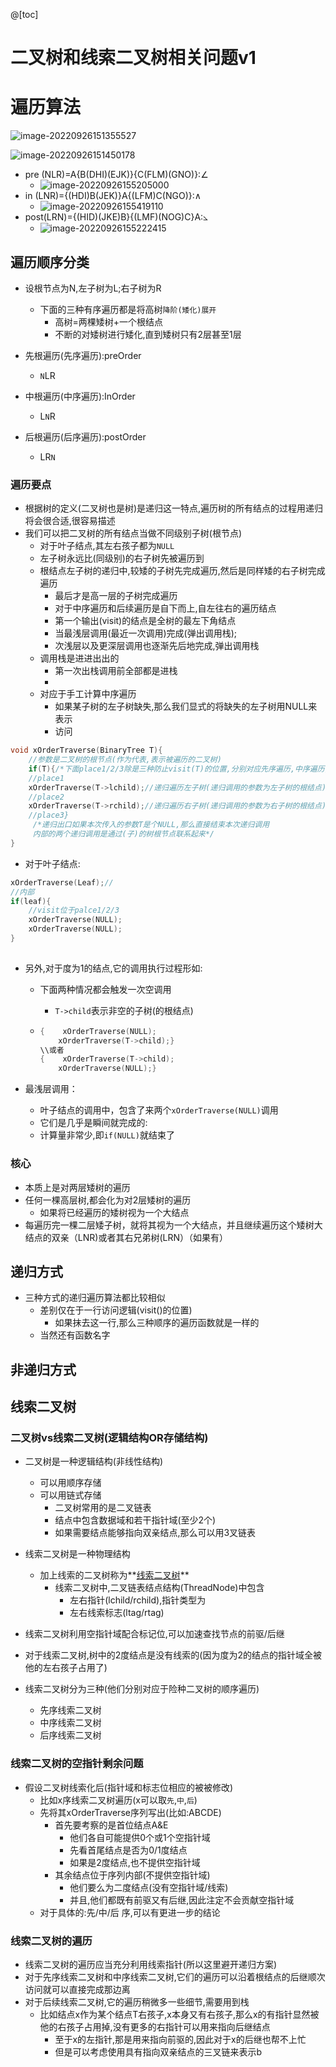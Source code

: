 @[toc]
# 二叉树和线索二叉树相关问题v1

# 遍历算法

![image-20220926151355527](https://img-blog.csdnimg.cn/img_convert/72e7f20c2f50756d25f382c4f1f65e7a.png)

![image-20220926151450178](https://img-blog.csdnimg.cn/img_convert/778daaf3b5b01d14a9a70f19508fbb03.png)

- pre (NLR)=A{B(DHI)(EJK)}{C(FLM)(GNO)}:$\angle$
  - ![image-20220926155205000](https://img-blog.csdnimg.cn/img_convert/e3957f28d343e14ce43dda5fdfae5ca2.png)
- in    (LNR)={(HDI)B(JEK)}A{(LFM)C(NGO)}:$\wedge$
  - ![image-20220926155419110](https://img-blog.csdnimg.cn/img_convert/d442e9ecc08ceb1393ab141ecd7bfcbd.png)	
- post(LRN)={(HID)(JKE)B}{(LMF)(NOG)C}A:⦣
  - ![image-20220926155222415](https://img-blog.csdnimg.cn/img_convert/a10e9820304e7bc63a66d50040150038.png)

## 遍历顺序分类

- 设根节点为N,左子树为L;右子树为R
  - 下面的三种有序遍历都是将高树`降阶(矮化)展开`
    - 高树=两棵矮树+一个根结点
    - 不断的对矮树进行矮化,直到矮树只有2层甚至1层

- 先根遍历(先序遍历):preOrder
  - `N`LR

- 中根遍历(中序遍历):InOrder
  - L`N`R

- 后根遍历(后序遍历):postOrder
  - LR`N`


### 遍历要点

- 根据树的定义(二叉树也是树)是递归这一特点,遍历树的所有结点的过程用递归将会很合适,很容易描述
- 我们可以把二叉树的所有结点当做不同级别子树(根节点)
  - 对于叶子结点,其左右孩子都为`NULL`
  - 左子树永远比(同级别)的右子树先被遍历到
  - 根结点左子树的递归中,较矮的子树先完成遍历,然后是同样矮的右子树完成遍历
    - 最后才是高一层的子树完成遍历
    - 对于中序遍历和后续遍历是自下而上,自左往右的遍历结点
    - 第一个输出(visit)的结点是全树的最左下角结点
    - 当最浅层调用(最近一次调用)完成(弹出调用栈);
    - 次浅层以及更深层调用也逐渐先后地完成,弹出调用栈
  - 调用栈是进进出出的
    - 第一次出栈调用前全部都是进栈
    - 
  - 对应于手工计算中序遍历
    - 如果某子树的左子树缺失,那么我们显式的将缺失的左子树用NULL来表示
    - 访问

```c
void xOrderTraverse(BinaryTree T){
    //参数是二叉树的根节点(作为代表,表示被遍历的二叉树)
    if(T){/*下面place1/2/3除是三种防止visit(T)的位置,分别对应先序遍历,中序遍历,后序遍历*/
	//place1
	xOrderTraverse(T->lchild);//递归遍历左子树(递归调用的参数为左子树的根结点)
	//place2
	xOrderTraverse(T->rchild);//递归遍历右子树(递归调用的参数为右子树的根结点)
	//place3}
     /*递归出口如果本次传入的参数T是个NULL,那么直接结束本次递归调用
     内部的两个递归调用是通过(子)的树根节点联系起来*/
}
```

- 对于叶子结点:

```c
xOrderTraverse(Leaf);//
//内部
if(leaf){
    //visit位于palce1/2/3
    xOrderTraverse(NULL);
    xOrderTraverse(NULL);
}
 
```

- 另外,对于度为1的结点,它的调用执行过程形如:

  - 下面两种情况都会触发一次空调用

    - `T->child`表示非空的子树(的根结点)

  - ```c
    {    xOrderTraverse(NULL);
        xOrderTraverse(T->child);}
    \\或者
    {    xOrderTraverse(T->child);
        xOrderTraverse(NULL);}
    ```

    

- 最浅层调用：
  - 叶子结点的调用中，包含了来两个`xOrderTraverse(NULL)`调用
  - 它们是几乎是瞬间就完成的:
  - 计算量非常少,即`if(NULL)`就结束了

### 核心

- 本质上是对两层矮树的遍历
- 任何一棵高层树,都会化为对2层矮树的遍历
  - 如果将已经遍历的矮树视为一个大结点
- 每遍历完一棵二层矮子树，就将其视为一个大结点，并且继续遍历这个矮树大结点的双亲（LNR)或者其右兄弟树(LRN）（如果有）



## 递归方式

- 三种方式的递归遍历算法都比较相似
  - 差别仅在于一行访问逻辑(visit()的位置)
    - 如果抹去这一行,那么三种顺序的遍历函数就是一样的
  - 当然还有函数名字

## 非递归方式

## 线索二叉树

### 二叉树vs线索二叉树(逻辑结构OR存储结构)

- 二叉树是一种逻辑结构(非线性结构)
  - 可以用顺序存储
  - 可以用链式存储
    - 二叉树常用的是二叉链表
    - 结点中包含数据域和若干指针域(至少2个)
    - 如果需要结点能够指向双亲结点,那么可以用3叉链表
- 线索二叉树是一种物理结构
  - 加上线索的二叉树称为**<u>线索二叉树</u>**
    - 线索二叉树中,二叉链表结点结构(ThreadNode)中包含
      - 左右指针(lchild/rchild),指针类型为
      - 左右线索标志(ltag/rtag)

- 线索二叉树利用空指针域配合标记位,可以加速查找节点的前驱/后继
- 对于线索二叉树,树中的2度结点是没有线索的(因为度为2的结点的指针域全被他的左右孩子占用了)
- 线索二叉树分为三种(他们分别对应于险种二叉树的顺序遍历)
  - 先序线索二叉树
  - 中序线索二叉树
  - 后序线索二叉树

### 线索二叉树的空指针剩余问题

- 假设二叉树线索化后(指针域和标志位相应的被被修改)
  - 比如x序线索二叉树遍历(x可以取`先`,`中`,`后`)
  - 先将其xOrderTraverse序列写出(比如:ABCDE)
    - 首先要考察的是首位结点A&E
      - 他们各自可能提供0个或1个空指针域
      - 先看首尾结点是否为0/1度结点
      - 如果是2度结点,也不提供空指针域
    - 其余结点位于序列内部(不提供空指针域)
      - 他们要么为二度结点(没有空指针域/线索)
      - 并且,他们都既有前驱又有后继,因此注定不会贡献空指针域
  - 对于具体的:先/中/后 序,可以有更进一步的结论

### 线索二叉树的遍历

- 线索二叉树的遍历应当充分利用线索指针(所以这里避开递归方案)
- 对于先序线索二叉树和中序线索二叉树,它们的遍历可以沿着根结点的后继顺次访问就可以直接完成那边离
- 对于后续线索二叉树,它的遍历稍微多一些细节,需要用到栈
  - 比如结点x作为某个结点T右孩子,x本身又有右孩子,那么x的有指针显然被他的右孩子占用掉,没有更多的右指针可以用来指向后继结点
    - 至于x的左指针,那是用来指向前驱的,因此对于x的后继也帮不上忙
    - 但是可以考虑使用具有指向双亲结点的三叉链来表示b
